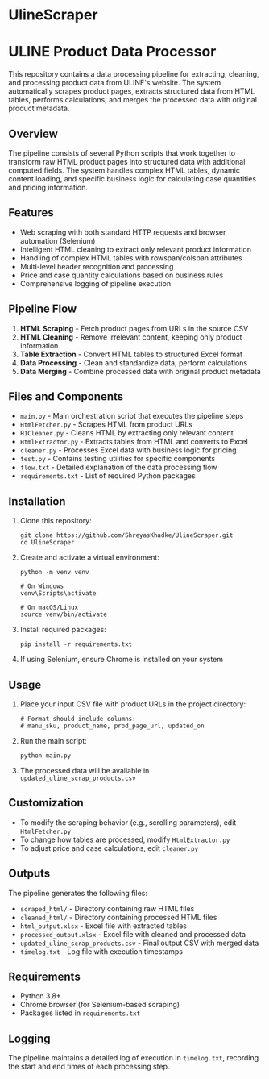 # UlineScraper
# ULINE Product Data Processor

This repository contains a data processing pipeline for extracting, cleaning, and processing product data from ULINE's website. The system automatically scrapes product pages, extracts structured data from HTML tables, performs calculations, and merges the processed data with original product metadata.

## Overview

The pipeline consists of several Python scripts that work together to transform raw HTML product pages into structured data with additional computed fields. The system handles complex HTML tables, dynamic content loading, and specific business logic for calculating case quantities and pricing information.

## Features

- Web scraping with both standard HTTP requests and browser automation (Selenium)
- Intelligent HTML cleaning to extract only relevant product information
- Handling of complex HTML tables with rowspan/colspan attributes
- Multi-level header recognition and processing
- Price and case quantity calculations based on business rules
- Comprehensive logging of pipeline execution

## Pipeline Flow

1. **HTML Scraping** - Fetch product pages from URLs in the source CSV
2. **HTML Cleaning** - Remove irrelevant content, keeping only product information
3. **Table Extraction** - Convert HTML tables to structured Excel format
4. **Data Processing** - Clean and standardize data, perform calculations
5. **Data Merging** - Combine processed data with original product metadata

## Files and Components

- `main.py` - Main orchestration script that executes the pipeline steps
- `HtmlFetcher.py` - Scrapes HTML from product URLs
- `H1Cleaner.py` - Cleans HTML by extracting only relevant content
- `HtmlExtractor.py` - Extracts tables from HTML and converts to Excel
- `cleaner.py` - Processes Excel data with business logic for pricing
- `test.py` - Contains testing utilities for specific components
- `flow.txt` - Detailed explanation of the data processing flow
- `requirements.txt` - List of required Python packages

## Installation

1. Clone this repository:
   ```
   git clone https://github.com/ShreyasKhadke/UlineScraper.git
   cd UlineScraper
   ```

2. Create and activate a virtual environment:
   ```
   python -m venv venv
   
   # On Windows
   venv\Scripts\activate
   
   # On macOS/Linux
   source venv/bin/activate
   ```

3. Install required packages:
   ```
   pip install -r requirements.txt
   ```

4. If using Selenium, ensure Chrome is installed on your system

## Usage

1. Place your input CSV file with product URLs in the project directory:
   ```
   # Format should include columns:
   # manu_sku, product_name, prod_page_url, updated_on
   ```

2. Run the main script:
   ```
   python main.py
   ```

3. The processed data will be available in `updated_uline_scrap_products.csv`

## Customization

- To modify the scraping behavior (e.g., scrolling parameters), edit `HtmlFetcher.py`
- To change how tables are processed, modify `HtmlExtractor.py`
- To adjust price and case calculations, edit `cleaner.py`

## Outputs

The pipeline generates the following files:

- `scraped_html/` - Directory containing raw HTML files
- `cleaned_html/` - Directory containing processed HTML files
- `html_output.xlsx` - Excel file with extracted tables
- `processed_output.xlsx` - Excel file with cleaned and processed data
- `updated_uline_scrap_products.csv` - Final output CSV with merged data
- `timelog.txt` - Log file with execution timestamps

## Requirements

- Python 3.8+
- Chrome browser (for Selenium-based scraping)
- Packages listed in `requirements.txt`

## Logging

The pipeline maintains a detailed log of execution in `timelog.txt`, recording the start and end times of each processing step.
